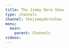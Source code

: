 ```yaml
---
title: The Jimmy Dore Show
type: channels
channel: thejimmydoreshow
menu:
  main:
    parent: Channels
videos:
---
```

